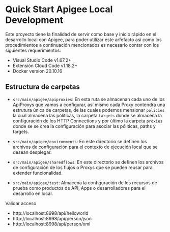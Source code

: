 # Quick Start Apigee Local Development
Este proyecto tiene la finalidad de servir como base y inicio rápido en el desarrollo local con Apigee, para poder utilizar este arfefacto así como los procedimientos a continuación mencionados es necesario contar con los siguientes requerimientos:

- Visual Studio Code v1.67.2+
- Extensión Cloud Code v1.18.2+
- Docker version 20.10.16

## Estructura de carpetas

- `src/main/apigee/apiproxies`: En esta ruta se almacenan cada uno de los ApiProxys que vamos a configurar, así mismo cada Proxy contendra una estrutura única de carpetas, de las cuales podemos mensionar `policies` la cual almacena las póliticas, la carpeta `targets` donde se almacena la configuración de los HTTP Connections y por último la carpeta `proxies` donde se se crea la configuración para asociar las póliticas, paths y targets.

- `src/main/apigee/environments`: En este directorio se definen los archivos de configuración para el contexto de ejecución local que se desean desplegar.

- `src/main/apigee/sharedflows`: En este directorio se definen los archivos de configuración de los flujos o Proxys que se pueden reusar para extender funcionalidad.

- `src/main/apigee/test`: Almacena la configuración de los recursos de prueba como productos de API, Apps o desarrolladores para el desarrollo en local.


Validar acceso

- http://localhost:8998/api/helloworld
- http://localhost:8998/api/person/json
- http://localhost:8998/api/person/xml
